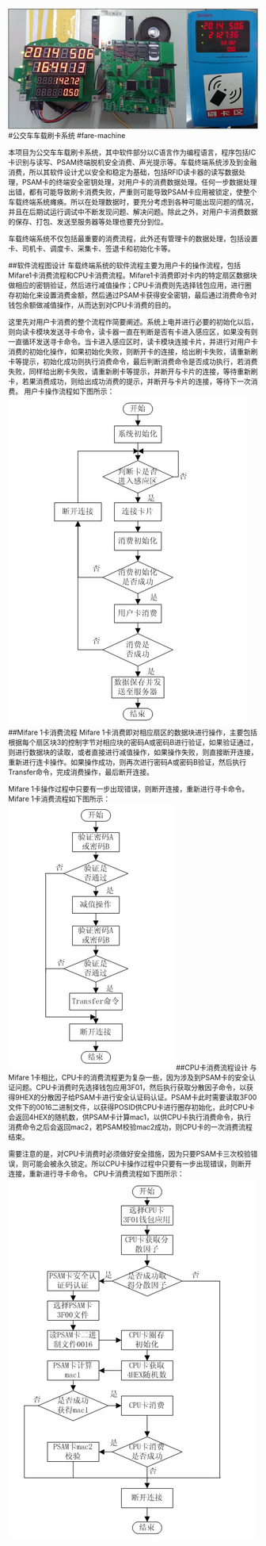 ![python](https://github.com/Jon-Wang/fare-machine/blob/master/fare-machine.png)
#公交车车载刷卡系统
#fare-machine

本项目为公交车车载刷卡系统，其中软件部分以C语言作为编程语言，程序包括IC卡识别与读写、PSAM终端脱机安全消费、声光提示等。车载终端系统涉及到金融消费，所以其软件设计尤以安全和稳定为基础，包括RFID读卡器的读写数据处理，PSAM卡的终端安全密钥处理，对用户卡的消费数据处理。任何一步数据处理出错，都有可能导致刷卡消费失败，严重则可能导致PSAM卡应用被锁定，使整个车载终端系统瘫痪。所以在处理数据时，要充分考虑到各种可能出现问题的情况，并且在后期试运行调试中不断发现问题、解决问题。除此之外，对用户卡消费数据的保存、打包、发送至服务器等处理也要充分到位。

车载终端系统不仅包括最重要的消费流程，此外还有管理卡的数据处理，包括设置卡、司机卡、调度卡、采集卡、签退卡和初始化卡等。

##软件流程图设计
车载终端系统的软件流程主要为用户卡的操作流程，包括Mifare1卡消费流程和CPU卡消费流程。Mifare1卡消费即对卡内的特定扇区数据块做相应的密钥验证，然后进行减值操作；CPU卡消费则先选择钱包应用，进行圈存初始化来设置消费金额，然后通过PSAM卡获得安全密钥，最后通过消费命令对钱包余额做减值操作，从而达到对CPU卡消费的目的。

这里先对用户卡消费的整个流程作简要阐述。系统上电并进行必要的初始化以后，则向读卡模块发送寻卡命令，读卡器一直在判断是否有卡进入感应区，如果没有则一直循环发送寻卡命令。当卡进入感应区时，读卡模块连接卡片，并进行对用户卡消费的初始化操作，如果初始化失败，则断开卡的连接，给出刷卡失败，请重新刷卡等提示，初始化成功则执行消费命令，最后判断消费命令是否成功执行，若消费失败，同样给出刷卡失败，请重新刷卡等提示，并断开与卡片的连接，等待重新刷卡，若果消费成功，则给出成功消费的提示，并断开与卡片的连接，等待下一次消费。
用户卡操作流程如下图所示：
![python](https://github.com/Jon-Wang/fare-machine/blob/master/fare-machine-flowchart2.png)
##Mifare 1卡消费流程
Mifare 1卡消费即对相应扇区的数据块进行操作，主要包括根据每个扇区块3的控制字节对相应块的密码A或密码B进行验证，如果验证通过，则进行数据块的读取，或者直接进行减值操作，如果操作失败，则直接断开连接，重新进行连卡操作。如果操作成功，则再次进行密码A或密码B验证，然后执行Transfer命令，完成消费操作，最后断开连接。

Mifare 1卡操作过程中只要有一步出现错误，则断开连接，重新进行寻卡命令。
Mifare 1卡消费流程如下图所示：
![python](https://github.com/Jon-Wang/fare-machine/blob/master/fare-machine-flowchart3.png)
##CPU卡消费流程设计
与Mifare 1卡相比，CPU卡的消费流程更为复杂一些，因为涉及到PSAM卡的安全认证问题。CPU卡消费时先选择钱包应用3F01，然后执行获取分散因子命令，以获得9HEX的分散因子给PSAM卡进行安全认证码认证。PSAM卡此时需要读取3F00文件下的0016二进制文件，以获得POSID供CPU卡进行圈存初始化，此时CPU卡会返回4HEX的随机数，供PSAM卡计算mac1，以供CPU卡执行消费命令，执行消费命令之后会返回mac2，若PSAM校验mac2成功，则CPU卡的一次消费流程结束。

需要注意的是，对CPU卡消费时必须做好安全措施，因为只要PSAM卡三次校验错误，则可能会被永久锁定。所以CPU卡操作过程中只要有一步出现错误，则断开连接，重新进行寻卡命令。 
CPU卡消费流程如下图所示：
![python](https://github.com/Jon-Wang/fare-machine/blob/master/fare-machine-flowchart4.png)
